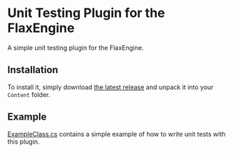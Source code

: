 # Unit Testing Plugin for the FlaxEngine

A simple unit testing plugin for the FlaxEngine. 

## Installation
To install it, simply download [the latest release](https://github.com/FlaxCommunityProjects/FlaxUnitTesting/releases) and unpack it into your `Content` folder.

## Example
[ExampleClass.cs](https://github.com/FlaxCommunityProjects/FlaxUnitTesting/blob/master/Source/Editor/ExampleClass.cs) contains a simple example of how to write unit tests with this plugin.
